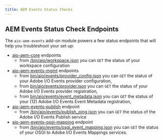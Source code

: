 ```yaml
---
title: AEM Events Status Checks
---
```


## AEM Events Status Check Endpoints

The `aio-aem-events` add-on module powers a few status endpoints that will help you troubleshoot your set up:

* [aio-aem-core](https://github.com/adobe/aio-lib-java/tree/main/aem/core_aem) endpoints
    * from [/bin/aio/workspace.json](http://localhost:4502/bin/aio/workspace.json)
      you can `GET` the status of your workspace configuration
* [aio-aem-events-mgmt](https://github.com/adobe/aio-lib-java/tree/main/aem/events_mgmt_aem)  endpoints
    * from [bin/aio/events/provider_config.json](http://localhost:4502/bin/aio/events/provider_config.json)
      you can `GET` the status of your Adobe I/O Events provider configuration,
    * from [bin/aio/events/provider.json](http://localhost:4502/bin/aio/events/provider.json)
      you can `GET` the status of your Adobe I/O Events provider registration,
    * from [bin/aio/events/event_metadata.json](http://localhost:4502/bin/aio/events/event_metadata.json)
      you can `GET` the status of your (12) Adobe I/O Events Event Metadata registration,
* [aio-aem-events-publish](https://github.com/adobe/aio-lib-java/tree/main/aem/events_ingress_aem)  endpoint
    * from [/bin/aio/events/publish_ping.json](http://localhost:4502/bin/aio/events/publish_ping.json)
      you can `GET` the status of the Adobe I/O Events Publish service
* [aio-aem-events-osgi-mapping](https://github.com/adobe/aio-lib-java/tree/main/aem/events_osgi_mapping) endpoint
    * from [/bin/aio/events/osgi_event_mapping.json](http://localhost:4502/bin/aio/events/osgi_event_mapping.json)
      you can `GET` the status of your OSGI to Adobe I/O Events Mappings services.
